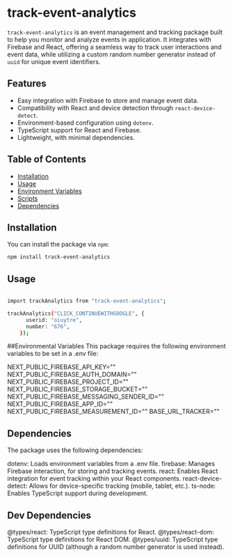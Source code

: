 # track-event-analytics

`track-event-analytics` is an event management and tracking package built to help you monitor and analyze events in  application. It integrates with Firebase and React, offering a seamless way to track user interactions and event data, while utilizing a custom random number generator instead of `uuid` for unique event identifiers.

## Features
- Easy integration with Firebase to store and manage event data.
- Compatibility with React and device detection through `react-device-detect`.
- Environment-based configuration using `dotenv`.
- TypeScript support for React and Firebase.
- Lightweight, with minimal dependencies.
  
## Table of Contents
- [Installation](#installation)
- [Usage](#usage)
- [Environment Variables](#environment-variables)
- [Scripts](#scripts)
- [Dependencies](#dependencies)


## Installation

You can install the package via `npm`:

```bash
npm install track-event-analytics
````

## Usage

```bash

import trackAnalytics from "track-event-analytics";

trackAnalytics("CLICK_CONTINUEWITHGOOGLE", {
      userid: "oiuytre",
      number: "676",
    });
```


##Environmental Variables
This package requires the following environment variables to be set in a .env file:

NEXT_PUBLIC_FIREBASE_API_KEY=""
NEXT_PUBLIC_FIREBASE_AUTH_DOMAIN=""
NEXT_PUBLIC_FIREBASE_PROJECT_ID=""
NEXT_PUBLIC_FIREBASE_STORAGE_BUCKET=""
NEXT_PUBLIC_FIREBASE_MESSAGING_SENDER_ID=""
NEXT_PUBLIC_FIREBASE_APP_ID=""
NEXT_PUBLIC_FIREBASE_MEASUREMENT_ID=""
BASE_URL_TRACKER=""


## Dependencies
The package uses the following dependencies:

dotenv: Loads environment variables from a .env file.
firebase: Manages Firebase interaction, for storing and tracking events.
react: Enables React integration for event tracking within your React components.
react-device-detect: Allows for device-specific tracking (mobile, tablet, etc.).
ts-node: Enables TypeScript support during development.

## Dev Dependencies
@types/react: TypeScript type definitions for React.
@types/react-dom: TypeScript type definitions for React DOM.
@types/uuid: TypeScript type definitions for UUID (although a random number generator is used instead).